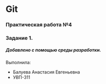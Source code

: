 # Git 
### Практическая работа №4
### Задание 1. 
##### Добавлено с помощью среды разработки.
Выполнила: 
* Балуева Анастасия Евгеньевна
* УВП-311
